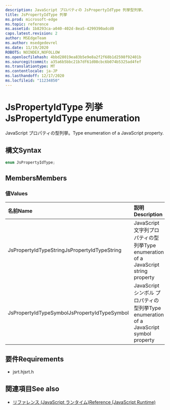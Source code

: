 ```yaml
---
description: JavaScript プロパティの JsPropertyIdType 列挙型列挙。
title: JsPropertyIdType 列挙
ms.prod: microsoft-edge
ms.topic: reference
ms.assetid: 1b8293ca-a040-402d-8ea5-4299390adcd0
caps.latest.revision: 2
author: MSEdgeTeam
ms.author: msedgedevrel
ms.date: 11/19/2020
ROBOTS: NOINDEX,NOFOLLOW
ms.openlocfilehash: 4bbd28019ea83b5e9e8a2f2f68b1d2598f92401b
ms.sourcegitcommit: a35a6b5bbc21b7df61d08cbc6b074b5325ad4fef
ms.translationtype: MT
ms.contentlocale: ja-JP
ms.lasthandoff: 12/17/2020
ms.locfileid: "11234850"
---
```

# <span data-ttu-id="69941-103">JsPropertyIdType 列挙</span><span class="sxs-lookup"><span data-stu-id="69941-103">JsPropertyIdType enumeration</span></span>  

<span data-ttu-id="69941-104">JavaScript プロパティの型列挙。</span><span class="sxs-lookup"><span data-stu-id="69941-104">Type enumeration of a JavaScript property.</span></span>  

## <span data-ttu-id="69941-105">構文</span><span class="sxs-lookup"><span data-stu-id="69941-105">Syntax</span></span>  

```cpp
enum JsPropertyIdType;  
```  

## <span data-ttu-id="69941-106">Members</span><span class="sxs-lookup"><span data-stu-id="69941-106">Members</span></span>  

### <span data-ttu-id="69941-107">値</span><span class="sxs-lookup"><span data-stu-id="69941-107">Values</span></span>  

| <span data-ttu-id="69941-108">名前</span><span class="sxs-lookup"><span data-stu-id="69941-108">Name</span></span> | <span data-ttu-id="69941-109">説明</span><span class="sxs-lookup"><span data-stu-id="69941-109">Description</span></span> |  
|:--- |:--- |  
| <span data-ttu-id="69941-110">JsPropertyIdTypeString</span><span class="sxs-lookup"><span data-stu-id="69941-110">JsPropertyIdTypeString</span></span> | <span data-ttu-id="69941-111">JavaScript 文字列プロパティの型列挙</span><span class="sxs-lookup"><span data-stu-id="69941-111">Type enumeration of a JavaScript string property</span></span> |  
| <span data-ttu-id="69941-112">JsPropertyIdTypeSymbol</span><span class="sxs-lookup"><span data-stu-id="69941-112">JsPropertyIdTypeSymbol</span></span> | <span data-ttu-id="69941-113">JavaScript シンボル プロパティの型列挙</span><span class="sxs-lookup"><span data-stu-id="69941-113">Type enumeration of a JavaScript symbol property</span></span> |  

## <span data-ttu-id="69941-114">要件</span><span class="sxs-lookup"><span data-stu-id="69941-114">Requirements</span></span>  

*   <span data-ttu-id="69941-115">jsrt.h</span><span class="sxs-lookup"><span data-stu-id="69941-115">jsrt.h</span></span>  

## <span data-ttu-id="69941-116">関連項目</span><span class="sxs-lookup"><span data-stu-id="69941-116">See also</span></span>  

*   [<span data-ttu-id="69941-117">リファレンス (JavaScript ランタイム)</span><span class="sxs-lookup"><span data-stu-id="69941-117">Reference (JavaScript Runtime)</span></span>](../chakra-hosting/reference-javascript-runtime.md)  
